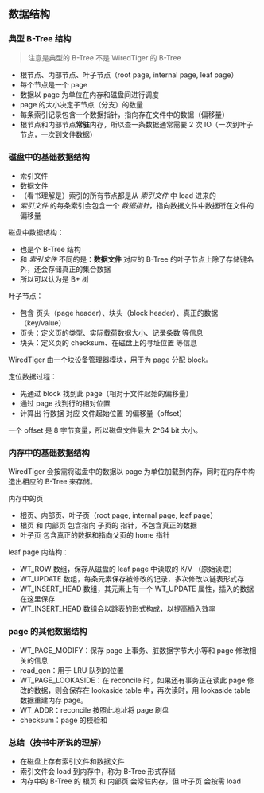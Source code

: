 ## 数据结构

### 典型 B-Tree 结构

> 注意是典型的 B-Tree 不是 WiredTiger 的 B-Tree

- 根节点、内部节点、叶子节点（root page, internal page, leaf page）
- 每个节点是一个 page
- 数据以 page 为单位在内存和磁盘间进行调度
- page 的大小决定子节点（分支）的数量
- 每条索引记录包含一个数据指针，指向存在文件中的数据（偏移量）
- 根节点和内部节点**常驻**内存，所以查一条数据通常需要 2 次 IO（一次到叶子节点，一次到文件数据）

### 磁盘中的基础数据结构

- 索引文件
- 数据文件
- （看书理解是）索引的所有节点都是从 *索引文件* 中 load 进来的
- *索引文件* 的每条索引会包含一个 *数据指针*，指向数据文件中数据所在文件的偏移量

磁盘中数据结构：

- 也是个 B-Tree 结构
- 和 *索引文件* 不同的是：**数据文件** 对应的 B-Tree 的叶子节点上除了存储键名外，还会存储真正的集合数据
- 所以可以认为是 B+ 树

叶子节点：

- 包含 页头（page header）、块头（block header）、真正的数据（key/value）
- 页头：定义页的类型、实际载荷数据大小、记录条数 等信息
- 块头：定义页的 checksum、在磁盘上的寻址位置 等信息

WiredTiger 由一个块设备管理器模块，用于为 page 分配 block。

定位数据过程：
- 先通过 block 找到此 page（相对于文件起始的偏移量）
- 通过 page 找到行的相对位置
- 计算出 行数据 对应 文件起始位置 的偏移量（offset）

一个 offset 是 8 字节变量，所以磁盘文件最大 2^64 bit 大小。

### 内存中的基础数据结构

WiredTiger 会按需将磁盘中的数据以 page 为单位加载到内存，同时在内存中构造出相应的 B-Tree 来存储。

内存中的页

- 根页、内部页、叶子页（root page, internal page, leaf page）
- 根页 和 内部页 包含指向 子页的 指针，不包含真正的数据
- 叶子页 包含真正的数据和指向父页的 home 指针

leaf page 内结构：

- WT_ROW 数组，保存从磁盘的 leaf page 中读取的 K/V （原始读取）
- WT_UPDATE 数组，每条元素保存被修改的记录，多次修改以链表形式存
- WT_INSERT_HEAD 数组，其元素上有一个 WT_UPDATE 属性，插入的数据在这里保存
- WT_INSERT_HEAD 数组会以跳表的形式构成，以提高插入效率

### page 的其他数据结构

- WT_PAGE_MODIFY：保存 page 上事务、脏数据字节大小等和 page 修改相关的信息
- read_gen：用于 LRU 队列的位置
- WT_PAGE_LOOKASIDE：在 reconcile 时，如果还有事务正在读此 page 修改的数据，则会保存在 lookaside table 中，再次读时，用 lookaside table 数据重建内存 page。
- WT_ADDR：reconcile 按照此地址将 page 刷盘
- checksum：page 的校验和

### 总结（按书中所说的理解）

- 在磁盘上存有索引文件和数据文件
- 索引文件会 load 到内存中，称为 B-Tree 形式存储
- 内存中的 B-Tree 的 根页 和 内部页 会常驻内存，但 叶子页 会按需 load
